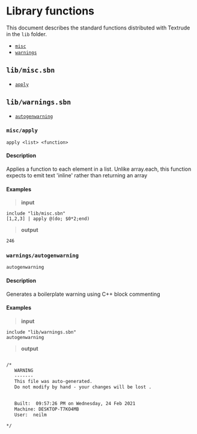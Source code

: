 



<!---

/*
   WARNING 
   -------
   This file was auto-generated.
   Do not modify by hand - your changes will be lost .
    

   Built:  09:57:26 PM on Wednesday, 24 Feb 2021
   Machine: DESKTOP-T7KO4MB
   User:  neilm

*/ 

--->


# Library functions

This document describes the standard functions distributed with Textrude in the `lib` folder.


- [`misc`](#lib/misc.sbn)
- [`warnings`](#lib/warnings.sbn)




## `lib/misc.sbn`


- [`apply`](#misc/apply)



## `lib/warnings.sbn`


- [`autogenwarning`](#warnings/autogenwarning)






### `misc/apply`
```
apply <list> <function>
```

#### Description
Applies a function to each element in a list.  Unlike
array.each, this function expects to emit text 'inline'
rather than returning an array

#### Examples
> **input**
```scriban-html
include "lib/misc.sbn"
[1,2,3] | apply @(do; $0*2;end)
```
> **output**
```html
246
```






### `warnings/autogenwarning`
```
autogenwarning 
```

#### Description
Generates a boilerplate warning using C++
block commenting

#### Examples
> **input**
```scriban-html
include "lib/warnings.sbn"
autogenwarning
```
> **output**
```html

/*
   WARNING 
   -------
   This file was auto-generated.
   Do not modify by hand - your changes will be lost .
    

   Built:  09:57:26 PM on Wednesday, 24 Feb 2021
   Machine: DESKTOP-T7KO4MB
   User:  neilm

*/ 

```






